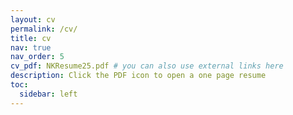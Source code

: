 ```yaml
---
layout: cv
permalink: /cv/
title: cv
nav: true
nav_order: 5
cv_pdf: NKResume25.pdf # you can also use external links here
description: Click the PDF icon to open a one page resume
toc:
  sidebar: left
---
```

